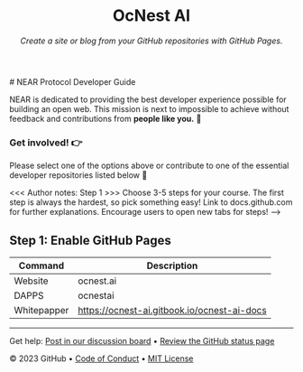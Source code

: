 <header>

<!--
  <<< Author notes: Course header >>>
  Include a 1280×640 image, course title in sentence case, and a concise description in emphasis.
  In your repository settings: enable template repository, add your 1280×640 social image, auto delete head branches.
  Add your open source license, GitHub uses MIT license.
-->

# OcNest AI  

_Create a site or blog from your GitHub repositories with GitHub Pages._

</header>
# NEAR Protocol Developer Guide

NEAR is dedicated to providing the best developer experience possible for building an open web. This mission is next to impossible to achieve without feedback and contributions from **people like you.** 👊

### Get involved! 👉 
Please select one of the options above or contribute to one of the essential developer repositories listed below 🙏

  <<< Author notes: Step 1 >>>
  Choose 3-5 steps for your course.
  The first step is always the hardest, so pick something easy!
  Link to docs.github.com for further explanations.
  Encourage users to open new tabs for steps!
-->

## Step 1: Enable GitHub Pages

| Command | Description |
| --- | --- |
| Website | ocnest.ai |
| DAPPS | ocnestai |
| Whitepapper | https://ocnest-ai.gitbook.io/ocnest-ai-docs |


<footer>

<!--
  <<< Author notes: Footer >>>
  Add a link to get support, GitHub status page, code of conduct, license link.
-->

---

Get help: [Post in our discussion board](https://github.com/orgs/skills/discussions/categories/github-pages) &bull; [Review the GitHub status page](https://www.githubstatus.com/)

&copy; 2023 GitHub &bull; [Code of Conduct](https://www.contributor-covenant.org/version/2/1/code_of_conduct/code_of_conduct.md) &bull; [MIT License](https://gh.io/mit)

</footer>
